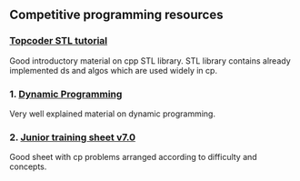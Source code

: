 ## Competitive programming resources

### [Topcoder STL tutorial](https://www.topcoder.com/community/competitive-programming/tutorials/power-up-c-with-the-standard-template-library-part-1/)
Good introductory material on cpp STL library. STL library contains already implemented ds and algos which are used widely in cp.

### 1. [Dynamic Programming](https://codeforces.com/blog/entry/43256)
Very well explained material on dynamic programming.

### 2. [Junior training sheet v7.0](https://docs.google.com/spreadsheets/d/1iJZWP2nS_OB3kCTjq8L6TrJJ4o-5lhxDOyTaocSYc-k/edit#gid=84654839)
Good sheet with cp problems arranged according to difficulty and concepts.
